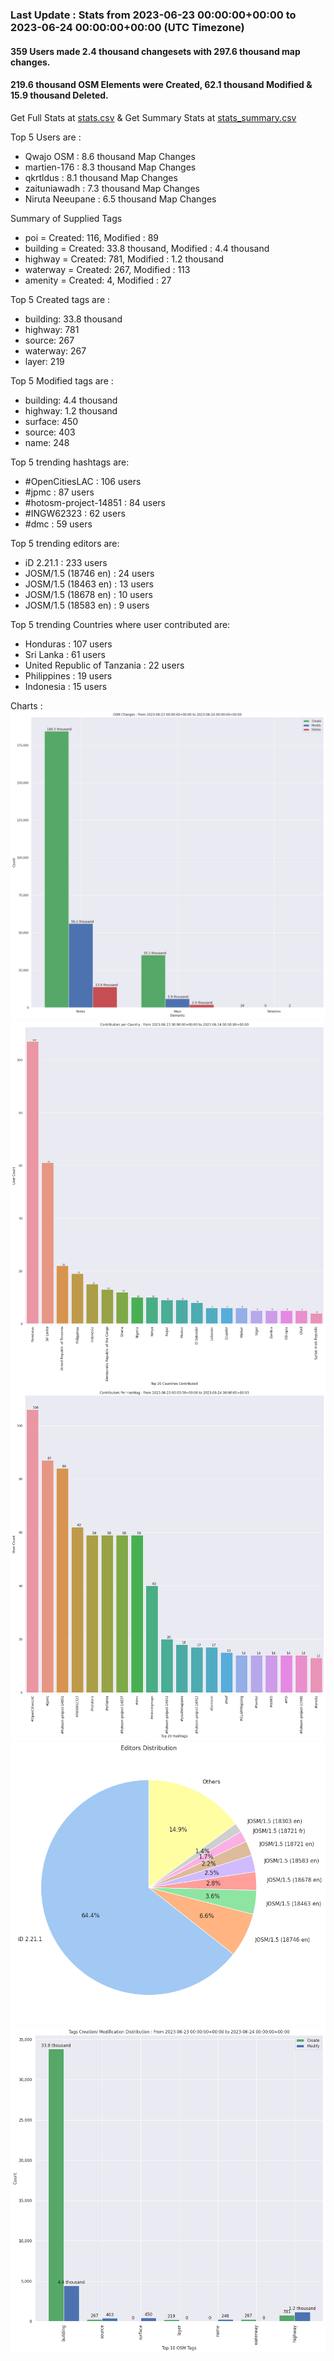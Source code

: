 ### Last Update : Stats from 2023-06-23 00:00:00+00:00 to 2023-06-24 00:00:00+00:00 (UTC Timezone)

#### 359 Users made 2.4 thousand changesets with 297.6 thousand map changes.
#### 219.6 thousand OSM Elements were Created, 62.1 thousand Modified & 15.9 thousand Deleted.
Get Full Stats at [stats.csv](/stats/hotosm/Daily/stats.csv)
 & Get Summary Stats at [stats_summary.csv](/stats/hotosm/Daily/stats_summary.csv)

Top 5 Users are : 
- Qwajo OSM : 8.6 thousand Map Changes
- martien-176 : 8.3 thousand Map Changes
- qkrtldus : 8.1 thousand Map Changes
- zaituniawadh : 7.3 thousand Map Changes
- Niruta Neeupane : 6.5 thousand Map Changes

Summary of Supplied Tags
- poi = Created: 116, Modified : 89
- building = Created: 33.8 thousand, Modified : 4.4 thousand
- highway = Created: 781, Modified : 1.2 thousand
- waterway = Created: 267, Modified : 113
- amenity = Created: 4, Modified : 27


Top 5 Created tags are :
- building: 33.8 thousand
- highway: 781
- source: 267
- waterway: 267
- layer: 219


Top 5 Modified tags are :
- building: 4.4 thousand
- highway: 1.2 thousand
- surface: 450
- source: 403
- name: 248


Top 5 trending hashtags are:
- #OpenCitiesLAC : 106 users
- #jpmc : 87 users
- #hotosm-project-14851 : 84 users
- #INGW62323 : 62 users
- #dmc : 59 users


Top 5 trending editors are:
- iD 2.21.1 : 233 users
- JOSM/1.5 (18746 en) : 24 users
- JOSM/1.5 (18463 en) : 13 users
- JOSM/1.5 (18678 en) : 10 users
- JOSM/1.5 (18583 en) : 9 users


Top 5 trending Countries where user contributed are:
- Honduras : 107 users
- Sri Lanka : 61 users
- United Republic of Tanzania : 22 users
- Philippines : 19 users
- Indonesia : 15 users


 Charts : 
![Alt text](./stats_osm_changes.png) 
![Alt text](./stats_users_per_country.png) 
![Alt text](./stats_users_per_hashtag.png) 
![Alt text](./stats_editors_pie_chart.png) 
![Alt text](./stats_tags.png) 
